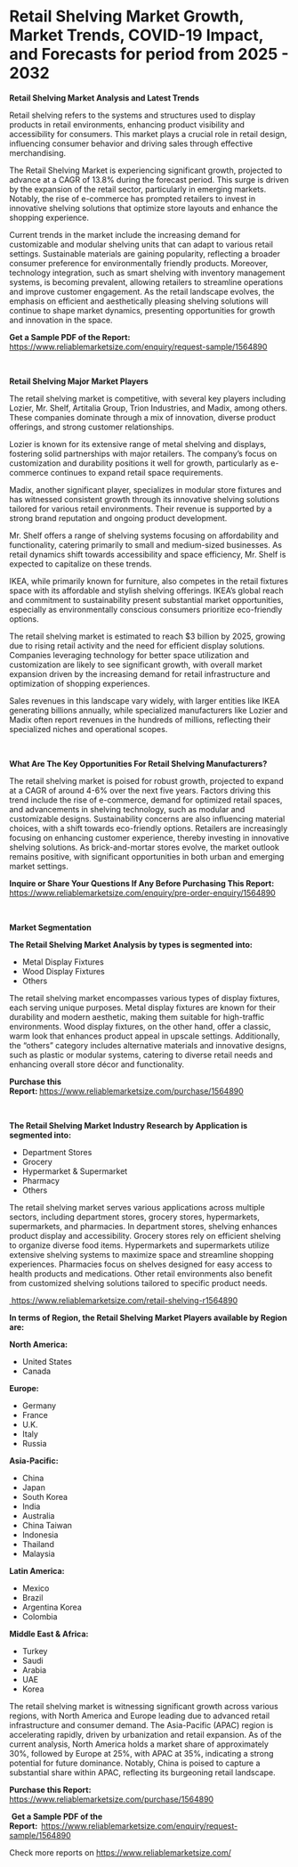 <p><h1>Retail Shelving Market Growth, Market Trends, COVID-19 Impact, and Forecasts for period from 2025 - 2032</h1></p><p><strong>Retail Shelving Market Analysis and Latest Trends</strong></p>
<p><p>Retail shelving refers to the systems and structures used to display products in retail environments, enhancing product visibility and accessibility for consumers. This market plays a crucial role in retail design, influencing consumer behavior and driving sales through effective merchandising.</p><p>The Retail Shelving Market is experiencing significant growth, projected to advance at a CAGR of 13.8% during the forecast period. This surge is driven by the expansion of the retail sector, particularly in emerging markets. Notably, the rise of e-commerce has prompted retailers to invest in innovative shelving solutions that optimize store layouts and enhance the shopping experience.</p><p>Current trends in the market include the increasing demand for customizable and modular shelving units that can adapt to various retail settings. Sustainable materials are gaining popularity, reflecting a broader consumer preference for environmentally friendly products. Moreover, technology integration, such as smart shelving with inventory management systems, is becoming prevalent, allowing retailers to streamline operations and improve customer engagement. As the retail landscape evolves, the emphasis on efficient and aesthetically pleasing shelving solutions will continue to shape market dynamics, presenting opportunities for growth and innovation in the space.</p></p>
<p><strong>Get a Sample PDF of the Report:&nbsp;</strong> <a href="https://www.reliablemarketsize.com/enquiry/request-sample/1564890?utm_campaign=1884&utm_medium=2&utm_source=Github&utm_content=ia&utm_term=08022025&utm_id=retail-shelving">https://www.reliablemarketsize.com/enquiry/request-sample/1564890</a></p>
<p>&nbsp;</p>
<p><strong>Retail Shelving Major Market Players</strong></p>
<p><p>The retail shelving market is competitive, with several key players including Lozier, Mr. Shelf, Artitalia Group, Trion Industries, and Madix, among others. These companies dominate through a mix of innovation, diverse product offerings, and strong customer relationships.</p><p>Lozier is known for its extensive range of metal shelving and displays, fostering solid partnerships with major retailers. The company’s focus on customization and durability positions it well for growth, particularly as e-commerce continues to expand retail space requirements.</p><p>Madix, another significant player, specializes in modular store fixtures and has witnessed consistent growth through its innovative shelving solutions tailored for various retail environments. Their revenue is supported by a strong brand reputation and ongoing product development.</p><p>Mr. Shelf offers a range of shelving systems focusing on affordability and functionality, catering primarily to small and medium-sized businesses. As retail dynamics shift towards accessibility and space efficiency, Mr. Shelf is expected to capitalize on these trends.</p><p>IKEA, while primarily known for furniture, also competes in the retail fixtures space with its affordable and stylish shelving offerings. IKEA’s global reach and commitment to sustainability present substantial market opportunities, especially as environmentally conscious consumers prioritize eco-friendly options.</p><p>The retail shelving market is estimated to reach $3 billion by 2025, growing due to rising retail activity and the need for efficient display solutions. Companies leveraging technology for better space utilization and customization are likely to see significant growth, with overall market expansion driven by the increasing demand for retail infrastructure and optimization of shopping experiences. </p><p>Sales revenues in this landscape vary widely, with larger entities like IKEA generating billions annually, while specialized manufacturers like Lozier and Madix often report revenues in the hundreds of millions, reflecting their specialized niches and operational scopes.</p></p>
<p>&nbsp;</p>
<p><strong>What Are The Key Opportunities For Retail Shelving Manufacturers?</strong></p>
<p><p>The retail shelving market is poised for robust growth, projected to expand at a CAGR of around 4-6% over the next five years. Factors driving this trend include the rise of e-commerce, demand for optimized retail spaces, and advancements in shelving technology, such as modular and customizable designs. Sustainability concerns are also influencing material choices, with a shift towards eco-friendly options. Retailers are increasingly focusing on enhancing customer experience, thereby investing in innovative shelving solutions. As brick-and-mortar stores evolve, the market outlook remains positive, with significant opportunities in both urban and emerging market settings.</p></p>
<p><strong>Inquire or Share Your Questions If Any Before Purchasing This Report:</strong> <a href="https://www.reliablemarketsize.com/enquiry/pre-order-enquiry/1564890?utm_campaign=1884&utm_medium=2&utm_source=Github&utm_content=ia&utm_term=08022025&utm_id=retail-shelving">https://www.reliablemarketsize.com/enquiry/pre-order-enquiry/1564890</a></p>
<p>&nbsp;</p>
<p><strong>Market Segmentation</strong></p>
<p><strong>The Retail Shelving Market Analysis by types is segmented into:</strong></p>
<p><ul><li>Metal Display Fixtures</li><li>Wood Display Fixtures</li><li>Others</li></ul></p>
<p><p>The retail shelving market encompasses various types of display fixtures, each serving unique purposes. Metal display fixtures are known for their durability and modern aesthetic, making them suitable for high-traffic environments. Wood display fixtures, on the other hand, offer a classic, warm look that enhances product appeal in upscale settings. Additionally, the “others” category includes alternative materials and innovative designs, such as plastic or modular systems, catering to diverse retail needs and enhancing overall store décor and functionality.</p></p>
<p><strong>Purchase this Report:&nbsp;</strong><a href="https://www.reliablemarketsize.com/purchase/1564890?utm_campaign=1884&utm_medium=2&utm_source=Github&utm_content=ia&utm_term=08022025&utm_id=retail-shelving">https://www.reliablemarketsize.com/purchase/1564890</a></p>
<p>&nbsp;</p>
<p><strong>The Retail Shelving Market Industry Research by Application is segmented into:</strong></p>
<p><ul><li>Department Stores</li><li>Grocery</li><li>Hypermarket & Supermarket</li><li>Pharmacy</li><li>Others</li></ul></p>
<p><p>The retail shelving market serves various applications across multiple sectors, including department stores, grocery stores, hypermarkets, supermarkets, and pharmacies. In department stores, shelving enhances product display and accessibility. Grocery stores rely on efficient shelving to organize diverse food items. Hypermarkets and supermarkets utilize extensive shelving systems to maximize space and streamline shopping experiences. Pharmacies focus on shelves designed for easy access to health products and medications. Other retail environments also benefit from customized shelving solutions tailored to specific product needs.</p></p>
<p><a href="https://www.reliablemarketsize.com/retail-shelving-r1564890?utm_campaign=1884&utm_medium=2&utm_source=Github&utm_content=ia&utm_term=08022025&utm_id=retail-shelving">&nbsp;https://www.reliablemarketsize.com/retail-shelving-r1564890</a></p>
<p><strong>In terms of Region, the Retail Shelving Market Players available by Region are:</strong></p>
<p>
    <p> <strong> North America: </strong>
        <ul>
            <li>United States</li>
            <li>Canada</li>
        </ul>
        </p> 
    <p> <strong> Europe: </strong>
        <ul>
            <li>Germany</li>
            <li>France</li>
            <li>U.K.</li>
            <li>Italy</li>
            <li>Russia</li>
        </ul>
        </p> 
    <p> <strong> Asia-Pacific: </strong>
        <ul>
            <li>China</li>
            <li>Japan</li>
            <li>South Korea</li>
            <li>India</li>
            <li>Australia</li>
            <li>China Taiwan</li>
            <li>Indonesia</li>
            <li>Thailand</li>
            <li>Malaysia</li>
        </ul>
        </p> 
    <p> <strong> Latin America: </strong>
        <ul>
            <li>Mexico</li>
            <li>Brazil</li>
            <li>Argentina Korea</li>
            <li>Colombia</li>
        </ul>
        </p> 
    <p> <strong> Middle East & Africa: </strong>
        <ul>
            <li>Turkey</li>
            <li>Saudi</li>
            <li>Arabia</li>
            <li>UAE</li>
            <li>Korea</li>
        </ul>
    </p>
    </p>
<p><p>The retail shelving market is witnessing significant growth across various regions, with North America and Europe leading due to advanced retail infrastructure and consumer demand. The Asia-Pacific (APAC) region is accelerating rapidly, driven by urbanization and retail expansion. As of the current analysis, North America holds a market share of approximately 30%, followed by Europe at 25%, with APAC at 35%, indicating a strong potential for future dominance. Notably, China is poised to capture a substantial share within APAC, reflecting its burgeoning retail landscape.</p></p>
<p><strong>Purchase this Report: </strong><a href="https://www.reliablemarketsize.com/purchase/1564890?utm_campaign=1884&utm_medium=2&utm_source=Github&utm_content=ia&utm_term=08022025&utm_id=retail-shelving">https://www.reliablemarketsize.com/purchase/1564890</a></p>
<p>&nbsp;<strong>Get a Sample PDF of the Report:&nbsp;&nbsp;</strong><a href="https://www.reliablemarketsize.com/enquiry/request-sample/1564890?utm_campaign=1884&utm_medium=2&utm_source=Github&utm_content=ia&utm_term=08022025&utm_id=retail-shelving">https://www.reliablemarketsize.com/enquiry/request-sample/1564890</a></p>
<p><strong></strong></p>
<p>Check more reports on <a href="https://www.reliablemarketsize.com/?utm_campaign=1884&utm_medium=2&utm_source=Github&utm_content=ia&utm_term=08022025&utm_id=retail-shelving">https://www.reliablemarketsize.com/</a></p>